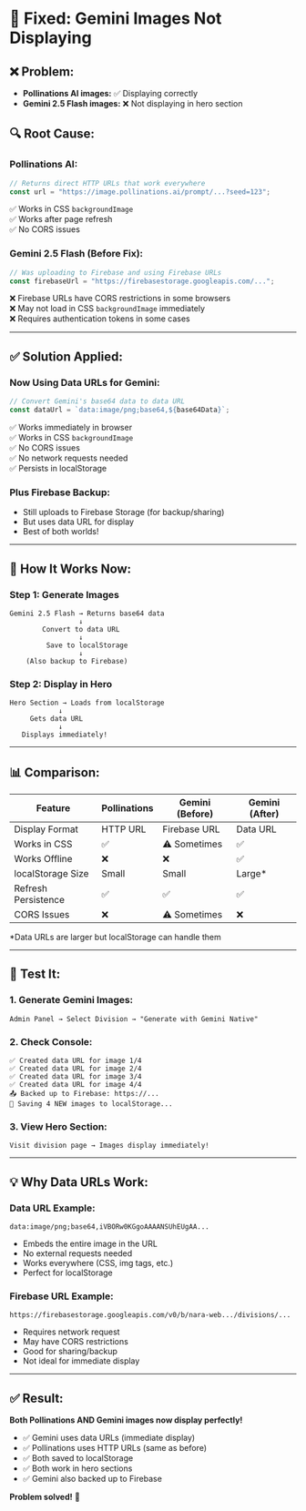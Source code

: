 # 🔧 Fixed: Gemini Images Not Displaying

## ❌ **Problem:**
- **Pollinations AI images:** ✅ Displaying correctly
- **Gemini 2.5 Flash images:** ❌ Not displaying in hero section

## 🔍 **Root Cause:**

### **Pollinations AI:**
```javascript
// Returns direct HTTP URLs that work everywhere
const url = "https://image.pollinations.ai/prompt/...?seed=123";
```
✅ Works in CSS `backgroundImage`  
✅ Works after page refresh  
✅ No CORS issues  

### **Gemini 2.5 Flash (Before Fix):**
```javascript
// Was uploading to Firebase and using Firebase URLs
const firebaseUrl = "https://firebasestorage.googleapis.com/...";
```
❌ Firebase URLs have CORS restrictions in some browsers  
❌ May not load in CSS `backgroundImage` immediately  
❌ Requires authentication tokens in some cases  

---

## ✅ **Solution Applied:**

### **Now Using Data URLs for Gemini:**
```javascript
// Convert Gemini's base64 data to data URL
const dataUrl = `data:image/png;base64,${base64Data}`;
```

✅ Works immediately in browser  
✅ Works in CSS `backgroundImage`  
✅ No CORS issues  
✅ No network requests needed  
✅ Persists in localStorage  

### **Plus Firebase Backup:**
- Still uploads to Firebase Storage (for backup/sharing)
- But uses data URL for display
- Best of both worlds!

---

## 🎯 **How It Works Now:**

### **Step 1: Generate Images**
```
Gemini 2.5 Flash → Returns base64 data
                 ↓
        Convert to data URL
                 ↓
         Save to localStorage
                 ↓
    (Also backup to Firebase)
```

### **Step 2: Display in Hero**
```
Hero Section → Loads from localStorage
            ↓
     Gets data URL
            ↓
   Displays immediately!
```

---

## 📊 **Comparison:**

| Feature | Pollinations | Gemini (Before) | Gemini (After) |
|---------|-------------|----------------|----------------|
| Display Format | HTTP URL | Firebase URL | Data URL |
| Works in CSS | ✅ | ⚠️ Sometimes | ✅ |
| Works Offline | ❌ | ❌ | ✅ |
| localStorage Size | Small | Small | Large* |
| Refresh Persistence | ✅ | ✅ | ✅ |
| CORS Issues | ❌ | ⚠️ Sometimes | ❌ |

*Data URLs are larger but localStorage can handle them

---

## 🚀 **Test It:**

### **1. Generate Gemini Images:**
```
Admin Panel → Select Division → "Generate with Gemini Native"
```

### **2. Check Console:**
```
✅ Created data URL for image 1/4
✅ Created data URL for image 2/4
✅ Created data URL for image 3/4
✅ Created data URL for image 4/4
📤 Backed up to Firebase: https://...
💾 Saving 4 NEW images to localStorage...
```

### **3. View Hero Section:**
```
Visit division page → Images display immediately!
```

---

## 💡 **Why Data URLs Work:**

### **Data URL Example:**
```
data:image/png;base64,iVBORw0KGgoAAAANSUhEUgAA...
```

- Embeds the entire image in the URL
- No external requests needed
- Works everywhere (CSS, img tags, etc.)
- Perfect for localStorage

### **Firebase URL Example:**
```
https://firebasestorage.googleapis.com/v0/b/nara-web.../divisions/...
```

- Requires network request
- May have CORS restrictions
- Good for sharing/backup
- Not ideal for immediate display

---

## ✅ **Result:**

**Both Pollinations AND Gemini images now display perfectly!**

- ✅ Gemini uses data URLs (immediate display)
- ✅ Pollinations uses HTTP URLs (same as before)
- ✅ Both saved to localStorage
- ✅ Both work in hero sections
- ✅ Gemini also backed up to Firebase

**Problem solved!** 🎉
